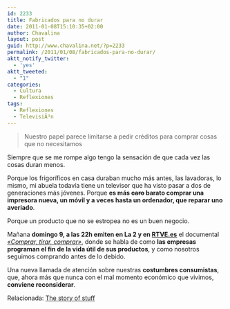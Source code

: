 ```yaml
---
id: 2233
title: Fabricados para no durar
date: 2011-01-08T15:10:35+02:00
author: Chavalina
layout: post
guid: http://www.chavalina.net/?p=2233
permalink: /2011/01/08/fabricados-para-no-durar/
aktt_notify_twitter:
  - 'yes'
aktt_tweeted:
  - "1"
categories:
  - Cultura
  - Reflexiones
tags:
  - Reflexiones
  - TelevisiÃ³n
---
```

> Nuestro papel parece limitarse a pedir créditos para comprar cosas que no necesitamos

Siempre que se me rompe algo tengo la sensación de que cada vez las cosas duran menos.

Porque los frigoríficos en casa duraban mucho más antes, las lavadoras, lo mismo, mi abuela todavía tiene un televisor que ha visto pasar a dos de generaciones más jóvenes. Porque **es más <span style="text-decoration: line-through;">caro</span> barato comprar una impresora nueva, un móvil y a veces hasta un ordenador, que reparar uno averiado**.

Porque un producto que no se estropea no es un buen negocio.

Mañana **domingo 9, a las 22h emiten en La 2 y en <a href="http://www.rtve.es/television/documentales/comprar-tirar-comprar/directo/" target="_blank">RTVE.es</a>** el documental <a href="http://www.rtve.es/television/documentales/comprar-tirar-comprar/" target="_blank"><em>«Comprar, tirar, comprar»</em></a>, donde se habla de como **las empresas programan el fin de la vida útil de sus productos**, y como nosotros seguimos comprando antes de lo debido.

<p style="text-align: center;">
</p>

Una nueva llamada de atención sobre nuestras **costumbres consumistas**, que, ahora más que nunca con el mal momento económico que vivimos, **conviene reconsiderar**.

Relacionada: [The story of stuff](http://www.chavalina.net/2009/01/07/algo-tiene-que-cambiar/)